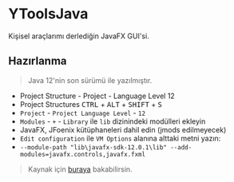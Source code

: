 # YToolsJava

Kişisel araçlarımı derlediğin JavaFX GUI'si.

## Hazırlanma

> Java 12'nin son sürümü ile yazılmıştır.

- Project Structure - Project - Language Level 12
- Project Structures <kbd>CTRL</kbd> + <kbd>ALT</kbd> + <kbd>SHIFT</kbd> + <kbd>S</kbd>
- `Project` - `Project Language Level` - `12`
- `Modules` - `+` - `Library` ile `lib` dizinindeki modülleri ekleyin
- JavaFX, JFoenix kütüphaneleri dahil edin (jmods edilmeyecek)
- `Edit configuration` ile `VM Options` alanına alttaki metni yazın:
- `--module-path "lib\javafx-sdk-12.0.1\lib" --add-modules=javafx.controls,javafx.fxml`

> Kaynak için [buraya](https://openjfx.io/openjfx-docs/#install-javafx) bakabilirsin.
